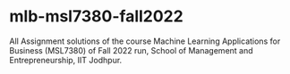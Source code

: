 # mlb-msl7380-fall2022
All Assignment solutions of the course Machine Learning Applications for Business (MSL7380) of Fall 2022 run, School of Management and Entrepreneurship, IIT Jodhpur.
